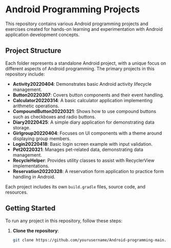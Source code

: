 # Android Programming Projects

This repository contains various Android programming projects and exercises created for hands-on learning and experimentation with Android application development concepts.

## Project Structure

Each folder represents a standalone Android project, with a unique focus on different aspects of Android programming. The primary projects in this repository include:

- **Activity20220404**: Demonstrates basic Android activity lifecycle management.
- **Button20220307**: Covers button components and their event handling.
- **Calculator20220314**: A basic calculator application implementing arithmetic operations.
- **CompoundButton20220321**: Shows how to use compound buttons such as checkboxes and radio buttons.
- **Diary20220425**: A simple diary application for demonstrating data storage.
- **Girlgroup20220404**: Focuses on UI components with a theme around displaying group members.
- **Login20220418**: Basic login screen example with input validation.
- **Pet20220321**: Manages pet-related data, demonstrating data management.
- **RecycleHelper**: Provides utility classes to assist with RecyclerView implementations.
- **Reservation20220328**: A reservation form application to practice form handling in Android.

Each project includes its own `build.gradle` files, source code, and resources.

## Getting Started

To run any project in this repository, follow these steps:

1. **Clone the repository**:
   ```bash
   git clone https://github.com/yourusername/Android-programming-main.git
